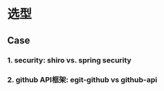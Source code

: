 # 选型

## Case

### 1. security: shiro vs. spring security


### 2. github API框架: egit-github vs github-api

